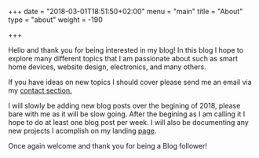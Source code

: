 +++
date = "2018-03-01T18:51:50+02:00"
menu = "main"
title = "About"
type = "about"
weight = -190

+++

Hello and thank you for being interested in my blog! In this blog I hope to explore many different topics that I am passionate about such as smart home devices, website design, electronics, and many others.

If you have ideas on new topics I should cover please send me an email via my <a href="http://theinternet.onthewifi.com/contact">contact section.</a> 

I will slowly be adding new blog posts over the begining of 2018, please bare with me as it will be slow going. After the begining as I am calling it I hope to do at least one blog post per week. I will also be documenting any new projects I acomplish on my landing <a href="theinternet.onthewifi.com/#portfolio">page</a>. 

Once again welcome and thank you for being a Blog follower!

